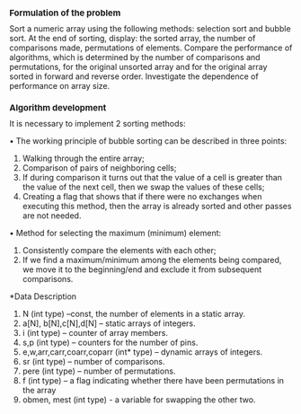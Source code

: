 <h1 style="font-size: 15;"> Formulation of the problem </h1>
Sort a numeric array using the following methods: selection sort and bubble sort. At the end of sorting, display: the sorted array, the number of comparisons made, permutations of elements. Compare the performance of algorithms, which is determined by the number of comparisons and permutations, for the original unsorted array and for the original array sorted in forward and reverse order. Investigate the dependence of performance on array size.
<h1 style="font-size: 15;">Algorithm development </h1>
It is necessary to implement 2 sorting methods:

• The working principle of bubble sorting can be described in three points:
1. Walking through the entire array;
2. Comparison of pairs of neighboring cells;
3. If during comparison it turns out that the value of a cell is greater than the value of the next cell, then we swap the values of these cells;
4. Creating a flag that shows that if there were no exchanges when executing this method, then the array is already sorted and other passes are not needed.

• Method for selecting the maximum (minimum) element:
1. Consistently compare the elements with each other;
2. If we find a maximum/minimum among the elements being compared, we move it to the beginning/end and exclude it from subsequent comparisons.

*Data Description
1. N (int type) –const, the number of elements in a static array.
2. a[N], b[N],c[N],d[N] – static arrays of integers.
3. i (int type) – counter of array members.
4. s,p (int type) – counters for the number of pins.
5. e,w,arr,carr,coarr,coparr (int* type) – dynamic arrays of integers.
6. sr (int type) – number of comparisons.
7. pere (int type) – number of permutations.
8. f (int type) – a flag indicating whether there have been permutations in the array
9. obmen, mest (int type) - a variable for swapping the other two.

